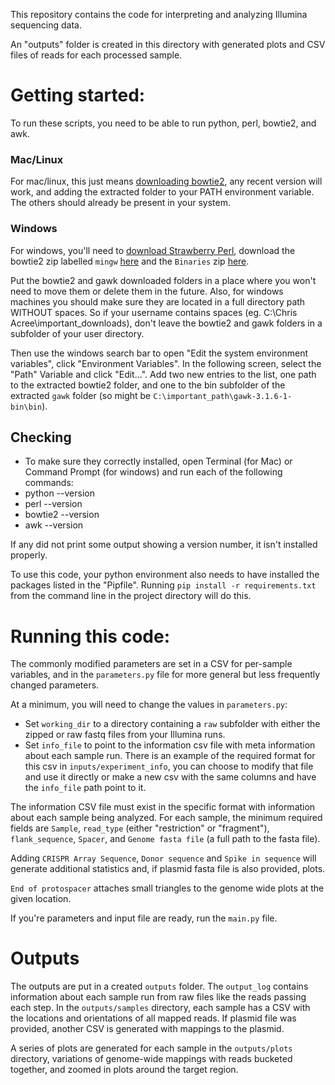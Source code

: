 This repository contains the code for interpreting and analyzing Illumina sequencing data. 

An "outputs" folder is created in this directory with generated plots and CSV files of reads for each processed sample. 


# Getting started:
To run these scripts, you need to be able to run python, perl, bowtie2, and awk. 

### Mac/Linux
For mac/linux, this just means [downloading bowtie2](https://sourceforge.net/projects/bowtie-bio/files/bowtie2/), any recent version will work, and adding the extracted folder to your PATH environment variable. The others should already be present in your system. 

### Windows
For windows, you'll need to [download Strawberry Perl](http://strawberryperl.com/), download the bowtie2 zip labelled `mingw` [here](https://sourceforge.net/projects/bowtie-bio/files/bowtie2/2.3.4/) and the `Binaries` zip [here](http://gnuwin32.sourceforge.net/packages/gawk.htm). 

Put the bowtie2 and gawk downloaded folders in a place where you won't need to move them or delete them in the future. Also, for windows machines you should make sure they are located in a full directory path WITHOUT spaces. So if your username contains spaces (eg. C:\Chris Acree\important_downloads\), don't leave the bowtie2 and gawk folders in a subfolder of your user directory. 

Then use the windows search bar to open "Edit the system environment variables", click "Environment Variables". In the following screen, select the "Path" Variable and click "Edit...". Add two new entries to the list, one path to the extracted bowtie2 folder, and one to the bin subfolder of the extracted `gawk` folder (so might be `C:\important_path\gawk-3.1.6-1-bin\bin`). 

## Checking
- To make sure they correctly installed, open Terminal (for Mac) or Command Prompt (for windows) and run each of the following commands:
- python --version
- perl --version
- bowtie2 --version
- awk --version

If any did not print some output showing a version number, it isn't installed properly. 

To use this code, your python environment also needs to have installed the packages listed in the "Pipfile". Running `pip install -r requirements.txt` from the command line in the project directory will do this. 


# Running this code:
The commonly modified parameters are set in a CSV for per-sample variables, and in the `parameters.py` file for more general but less frequently changed parameters. 

At a minimum, you will need to change the values in `parameters.py`:
- Set `working_dir` to a directory containing a `raw` subfolder with either the zipped or raw fastq files from your Illumina runs. 
- Set `info_file` to point to the information csv file with meta information about each sample run. There is an example of the required format for this csv in `inputs/experiment_info`, you can choose to modify that file and use it directly or make a new csv with the same columns and have the `info_file` path point to it. 

The information CSV file must exist in the specific format with information about each sample being analyzed. For each sample, the minimum required fields are `Sample`, `read_type` (either "restriction" or "fragment"), `flank_sequence`, `Spacer`, and `Genome fasta file` (a full path to the fasta file). 

Adding `CRISPR Array Sequence`, `Donor sequence` and `Spike in sequence` will generate additional statistics and, if plasmid fasta file is also provided, plots. 

`End of protospacer` attaches small triangles to the genome wide plots at the given location. 

If you're parameters and input file are ready, run the `main.py` file. 


# Outputs
The outputs are put in a created `outputs` folder. The `output_log` contains information about each sample run from raw files like the reads passing each step. In the `outputs/samples` directory, each sample has a CSV with the locations and orientations of all mapped reads. If plasmid file was provided, another CSV is generated with mappings to the plasmid. 

A series of plots are generated for each sample in the `outputs/plots` directory, variations of genome-wide mappings with reads bucketed together, and zoomed in plots around the target region. 